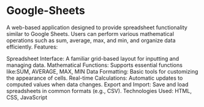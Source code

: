 # Google-Sheets
A web-based application designed to provide spreadsheet functionality similar to Google Sheets. Users can perform various mathematical operations such as sum, average, max, and min, and organize data efficiently.
Features:





Spreadsheet Interface: A familiar grid-based layout for inputting and managing data.
Mathematical Functions: Supports essential functions like:SUM, AVERAGE, MAX, MIN
Data Formatting: Basic tools for customizing the appearance of cells.
Real-time Calculations: Automatic updates to computed values when data changes.
Export and Import: Save and load spreadsheets in common formats (e.g., CSV).
Technologies Used:
HTML, CSS, JavaScript
